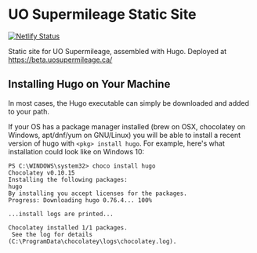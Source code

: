 # UO Supermileage Static Site

[![Netlify Status](https://api.netlify.com/api/v1/badges/0720dd64-2e8d-419c-800c-6eab8d4b0ad0/deploy-status)](https://app.netlify.com/sites/supermileage/deploys)

Static site for UO Supermileage, assembled with Hugo. Deployed at <https://beta.uosupermileage.ca/>

## Installing Hugo on Your Machine

In most cases, the Hugo executable can simply be downloaded and added to your path.

If your OS has a package manager installed (brew on OSX, chocolatey on Windows, apt/dnf/yum on GNU/Linux)
you will be able to install a recent version of hugo with `<pkg> install hugo`. For example, here's what
installation could look like on Windows 10:

```
PS C:\WINDOWS\system32> choco install hugo
Chocolatey v0.10.15
Installing the following packages:
hugo
By installing you accept licenses for the packages.
Progress: Downloading hugo 0.76.4... 100%

...install logs are printed...

Chocolatey installed 1/1 packages.
 See the log for details (C:\ProgramData\chocolatey\logs\chocolatey.log).
```
